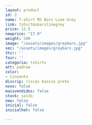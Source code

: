 ```yaml
---
layout: product
id: 2
name: T-shirt MS Bars Line Grey
link: tshirtmsbarslinegrey
price: 12.5
newprice: "17.9"
weight: 500
image: "/assets/images/greybars.jpg"
sec: "/assets/images/greybars.jpg"
thir: ''
four: ''
categoria: tshirts
att: padrao
color:
- Cinzento
discrip: riscas basico preto
novo: false
maisvendidos: false
stock: saldo
new: false
inicial: false
inicialhat: false

---
```

